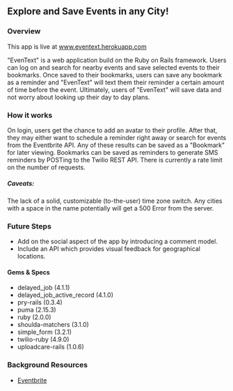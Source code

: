 
## Explore and Save Events in any City!

### Overview

This app is live at www.eventext.herokuapp.com

"EvenText" is a web application build on the Ruby on Rails framework. Users can log on and search for nearby events and save selected events to their bookmarks. Once saved to their bookmarks, users can save any bookmark as a reminder and "EvenText" will text them their reminder a certain amount of time before the event. Ultimately, users of "EvenText" will save data and not worry about looking up their day to day plans.

### How it works
On login, users get the chance to add an avatar to their profile. After that, they may either want to schedule a reminder right away or search for events from the Eventbrite API. Any of these results can be saved as a "Bookmark" for later viewing. Bookmarks can be saved as reminders to generate SMS reminders by POSTing to the Twilio REST API. There is currently a rate limit on the number of requests. 

##### Caveats:  
The lack of a solid, customizable (to-the-user) time zone switch. Any cities with a space in the name potentially will get a 500 Error from the server.

### Future Steps
- Add on the social aspect of the app by introducing a comment model.
- Include an API which provides visual feedback for geographical locations.

#### Gems & Specs
- delayed_job (4.1.1)
- delayed_job_active_record (4.1.0)
- pry-rails (0.3.4)
- puma (2.15.3)
- ruby (2.0.0)
- shoulda-matchers (3.1.0)
- simple_form (3.2.1)
- twilio-ruby (4.9.0)
- uploadcare-rails (1.0.6)

### Background Resources
- [Eventbrite](http://developer.eventbrite.com/)